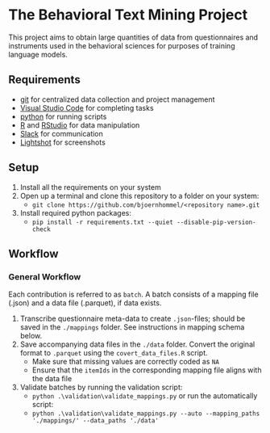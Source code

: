 # The Behavioral Text Mining Project
This project aims to obtain large quantities of data from questionnaires and instruments used in the behavioral sciences for purposes of training language models.

## Requirements
- [git](https://github.com/git-guides/install-git) for centralized data collection and project management
- [Visual Studio Code](https://code.visualstudio.com/) for completing tasks
- [python](https://www.python.org/downloads/) for running scripts
- [R](https://cran.r-project.org/bin/windows/base/) and [RStudio](https://posit.co/downloads/) for data manipulation
- [Slack](https://slack.com/) for communication
- [Lightshot](https://app.prntscr.com/en/index.html) for screenshots

## Setup
1. Install all the requirements on your system
2. Open up a terminal and clone this repository to a folder on your system:
    - `git clone https://github.com/bjoernhommel/<repository name>.git`
3. Install required python packages:
    - `pip install -r requirements.txt --quiet --disable-pip-version-check`

## Workflow

### General Workflow
Each contribution is referred to as `batch`. A batch consists of a mapping file (.json) and a data file (.parquet), if data exists.

1. Transcribe questionnaire meta-data to create `.json`-files; should be saved in the `./mappings` folder. See instructions in mapping schema below.
2. Save accompanying data files in the `./data` folder. Convert the original format to `.parquet` using the `covert_data_files.R` script.
    - Make sure that missing values are correctly coded as `NA`
    - Ensure that the `itemIds` in the corresponding mapping file aligns with the data file
3. Validate batches by running the validation script:
    - `python .\validation\validate_mappings.py`
    or run the automatically script:
    - `python .\validation\validate_mappings.py --auto --mapping_paths './mappings/' --data_paths './data'`